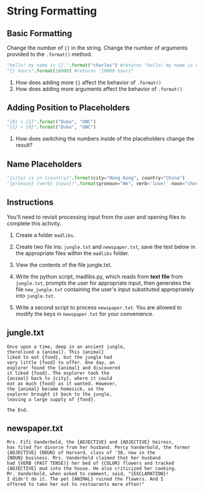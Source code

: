 # String Formatting

## Basic Formatting
Change the number of `{}` in the string. Change the number of arguments provided to the `.format()` method.
```python
"hello! my name is {}.".format("charles") #returns "hello! my name is charles."
"{} hours".format(10000) #returns "10000 hours"
```
1. How does adding more `{}` affect the behavior of `.format()`
2. How does adding more arguments affect the behavior of `.format()`

## Adding Position to Placeholders
```python
"{0} > {1}".format("Duke", "UNC")
"{1} < {0}".format("Duke", "UNC")
```
1. How does switching the numbers inside of the placeholders change the result?

## Name Placeholders
```python
"{city} is in {country}".format(city="Hong Kong", country="China")
'{pronoun} {verb} {noun}!'.format(pronoun="We", verb='love!' noun="chocolate")
```

## Instructions
You'll need to revisit processing input from the user and opening files to complete this activity.
1. Create a folder `madlibs`.

2. Create two file ins: `jungle.txt` and `newspaper.txt`, save the text below in the appropriate files within the `madlibs` folder.  

3. View the contents of the file jungle.txt.

4. Write the python script, madlibs.py, which reads from **text file** from `jungle.txt`, prompts the user for appropriate input, then generates the file `new_jungle.txt` containing the user's input substituted appropriately into `jungle.txt`.

5. Write a second script to process `newspaper.txt`. You are allowed to modify the keys in `newspaper.txt` for your convenience.

## jungle.txt
```
Once upon a time, deep in an ancient jungle,
therelived a {animal}. This {animal}
liked to eat {food}, but the jungle had
very little {food} to offer. One day, an
explorer found the {animal} and discovered
it liked {food}. The explorer took the
{animal} back to {city}, where it could
eat as much {food} as it wanted. However,
the {animal} became homesick, so the
explorer brought it back to the jungle,
leaving a large supply of {food}.

The End.
```

## newspaper.txt
```
Mrs. Fifi Vanderbold, the {ADJECTIVE} and {ADJECTIVE} heiress,
has filed for divorce from her husband. Percy Vanderbold, the former
{ADJECTIVE} {NOUN} of Harvard, class of '38, now in the
{NOUN} business. Mrs. Vanderbold claimed that her husband
had {VERB (PAST TENSE)} her bed of {COLOR} flowers and tracked
{ADJECTIVE} mud into the house. He also criticized her cooking.
Mr. Vanderbold, when asked to comment, said, "{EXCLAMATION}!
I didn't do it. The pet {ANIMAL} ruined the flowers. And I
offered to take her out to restuarants more often!"
```
